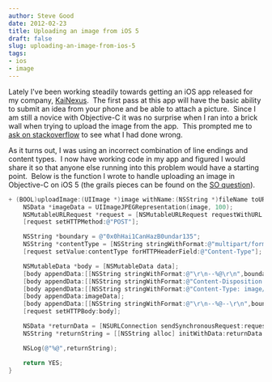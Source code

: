 ```yaml
---
author: Steve Good
date: 2012-02-23
title: Uploading an image from iOS 5
draft: false
slug: uploading-an-image-from-ios-5
tags:
- ios
- image
---
```


Lately I've been working steadily towards getting an iOS app released for my company, [KaiNexus][].  The first pass at this app will have the basic ability to submit an idea from your phone and be able to attach a picture.  Since I am still a novice with Objective-C it was no surprise when I ran into a brick wall when trying to upload the image from the app.  This prompted me to[ ask on stackoverflow][ask on stackoverflow] to see what I had done wrong.

As it turns out, I was using an incorrect combination of line endings and content types.  I now have working code in my app and figured I would share it so that anyone else running into this problem would have a starting point.  Below is the function I wrote to handle uploading an image in Objective-C on iOS 5 (the grails pieces can be found on the [SO question][ask on stackoverflow]).

```Objective-C
+ (BOOL)uploadImage:(UIImage *)image withName:(NSString *)fileName toURL:(NSURL *)url {
    NSData *imageData = UIImageJPEGRepresentation(image, 100);
    NSMutableURLRequest *request = [NSMutableURLRequest requestWithURL:url];
    [request setHTTPMethod:@"POST"];

    NSString *boundary = @"0x0hHai1CanHazB0undar135";
    NSString *contentType = [NSString stringWithFormat:@"multipart/form-data; boundary=%@", boundary];
    [request setValue:contentType forHTTPHeaderField:@"Content-Type"];

    NSMutableData *body = [NSMutableData data];
    [body appendData:[[NSString stringWithFormat:@"\r\n--%@\r\n",boundary] dataUsingEncoding: NSUTF8StringEncoding]];
    [body appendData:[[NSString stringWithFormat:@"Content-Disposition: form-data; name=\"imageToAttach\"; filename=\"%@\"\r\n",fileName]dataUsingEncoding:NSUTF8StringEncoding]];
    [body appendData:[[NSString stringWithFormat:@"Content-Type: image/jpeg\r\n\r\n"] dataUsingEncoding:NSUTF8StringEncoding]];
    [body appendData:imageData];
    [body appendData:[[NSString stringWithFormat:@"\r\n--%@--\r\n",boundary] dataUsingEncoding:NSUTF8StringEncoding]];
    [request setHTTPBody:body];

    NSData *returnData = [NSURLConnection sendSynchronousRequest:request returningResponse:nil error:nil];
    NSString *returnString = [[NSString alloc] initWithData:returnData encoding:NSUTF8StringEncoding];

    NSLog(@"%@",returnString);

    return YES;
}
```

[KaiNexus]: http://kainexus.com/
[ask on stackoverflow]: http://stackoverflow.com/questions/9419744/uploading-an-image-from-ios-to-grails
